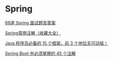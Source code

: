 # Spring
[69道 Spring 面试题及答案](https://www.evernote.com/l/AjjUnGXgW09BHqzVVBGG_EEWC6_ELyENOFI/)

[Spring常用注解（收藏大全）](https://www.evernote.com/l/Ajih_HmeYclCpZc0H7hjmYGj3gP65KJxWO0/)

[Java 程序员必备的 15 个框架，前 3 个地位无可动摇！](https://www.evernote.com/l/AjifZ0OlVsBAnqhEVl0yAQQLdTnPsy0Zxk4/)

[Spring Boot 中必须掌握的 45 个注解](https://www.evernote.com/l/AjjzgGo_a3hE8oGVejGt8pEoS-XZfTwuXB8/)